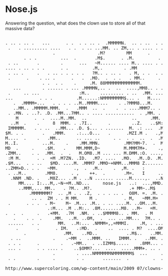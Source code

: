 Nose.js
===
Answering the question, what does the clown use to store all of that massive data? 

<pre>

. .. . .. .   ...      . .  . . .. .  .MMMMMN.  .. . ..  . . .    .. . . . .. . 
 .   . ......... ....   . .  . .. ...MM. .. ZM,.. . .... . . .  . ...... .  ... 
                  .                .M?        MM      .     .     .. . .   .  . 
       . . .         ...  .       .M$.      . .M.         . .    .   .  . .     
 . ..       .        .      ...   ~M...... .... M.. .... . .. . .... . . .    . 
.... . .. . . .      . .         .M,.        . .MM          . .  . . .    . . . 
 . .. .     .   . .. . . . . .   ?M.. . .. .   . M, . .  . .  . .  .       .. . 
 .      .    . .. .      .   .  .MO.  .  . .   . MM..     .    .    .   .    . .
              . .  . .    .     .M. 88MMMMMMMMMMMMM.                            
   ...        . ...... . ... .MMMMN,.. .  ..  ....,MM8.. . ...... ...... ... . .
 .     .. ...               :M..    ......... . ..  .MM. .......................
...          . . .         .M......:NMMMMMMMM$... .   M....    . .    ...    . .
   .  .MMMM=...   . . . . ..M..MMMM....    . .?MMM8...M.           .            
   ..MM.. .MMMMM.MMM.  .   .MMM  ..  .    .  . ....MMM7.. . ..  ...   .Z......  
 . .MN. . ..?. .D. .MM...7MM.. . .... ...........  . ,MM. . . .8M+8MMM?.7M,   ..
    M      .  .  ....M..MM.  ..                 ..     .MM.  ..M.  DM .:M.M,    
  ..M  .    .     8  MMM. . .7I..      .        ..Z.   ..$M:..MM.  . .  ..MM. ..
 IMMMMM.   . . ..  ..MM... .D. $... . .......  M. .: ...  .MMMZ ..   . . .MN .. 
$M. . .       .   .MMM.    .:...O...   .      .MZI.M .   .,M. .   .. . ..MMMM.  
M....  .    .   .MM..      .. ... ..     . .  . .  ..  .  .M.           . . .M: 
M..I.         ...M.    .    .MM.MMN.         .MM?MM~7.  .  M~. . . ..     .  .M.
MD  .     .    .$M.   .    MM.MMM,D~         M.MMM7M+.    .,MM.      .  ..~...M.
.ZMM..    . .  .MM.  .  .   M.OM8..M ... ... M.DMM.:O. ....,M   .... ....... :M.
 :M M.      . .  =M .M7ZN. .ID.  .M7. ....  .MO.  .M..D. .M.MM...     ..  . ,M. 
.$M...  . . ..   $MD. ....M. .MMM7 .MMO~+NMM...MMM8 Z.......,.MM... ......MMM. .
..ZMM+D.. . .   ~MM.      .,  .  .M..    .  ,M. .   :       D.M...      ...7M,. 
 . ..M..       .MM8.     . ,    ++.  .       .M=.   I     ..M=M..?...    8 .MM. 
  .NNM .ND. .   .M8Z... ..M . ..N ....... .....M.....,.  ..N. MM..,. . ... .M.. 
     MM.... I:...M,.~N~=M..ND...     nose.js   ..:  ...,MMD..   M...   .. .MM, . 
     ..MMM,... MM..   . ?M.. .M?.              .+ MM~..M$     .MM .. MMMMM..    
         .MMMMMMM?  .. ,M . . .Z,  . . . .. .  O8M. =. .M. .   .MMMMM8.    .    
          .. .  ZM . . M MM.    M .          . M,   ~MM.M=      M.  . .         
 .      . . .  . M~    M~ .M... .M.. . .. ....M. ..OM...M.  . .N~... .      . ..
                .:M... .M ..M:.. .8M........M8. ..M~   =M.   ..M.               
.  .  .     .   .+MM.  .7M  .NM. . ..$MMMM8.. . MM.  . M     .M.       .        
   .    . .  .    .MM.  ..M. ..OM,  .  ... ...MM...  7M.. . .M.. .    . . .     
 ......   . .       MM.  ..M:... .NMMM=,,=MMMI.    .M, . ...M.. . . .  . . ... .
    .       .      . IM.   .:MD.  .    ..  .... . M?  ....OM..     .            
       .              .MM.   ..MD..           ..M$..   ..MM.  ..   ....       ..
  . ..            .    .~MM .  ..MMM. ..   IMMM. .   ..MM. .  .    .            
 . . .      .        .   .~MM..  . ..IZMM$.....    .8MM... .  . .  . ... .    ..
 ... .      . . .... .    ..$OMM?...  ....  .....MMM+. .. . . .. . .  . . . ..  
                  .        . ....NMMMMMMNMMMMMMM$  ...     . . .  ... .    .    
 . .        .     .        . .       .......  .         .  ... . . .  .   ..   .
                                                                 GlassGiant.com
http://www.supercoloring.com/wp-content/main/2009_07/clowns-face-coloring-page.jpg
</pre>